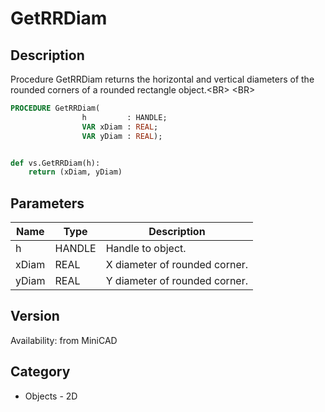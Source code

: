 # GetRRDiam

## Description
Procedure GetRRDiam returns the horizontal and vertical diameters of the rounded corners of a rounded rectangle object.&lt;BR&gt;
&lt;BR&gt;


```pascal
PROCEDURE GetRRDiam(
				h         : HANDLE;
				VAR xDiam : REAL;
				VAR yDiam : REAL);
```

```python

def vs.GetRRDiam(h):
    return (xDiam, yDiam)
```

## Parameters
|Name|Type|Description|
|---|---|---|
|h|HANDLE|Handle to object.|
|xDiam|REAL|X diameter of rounded corner.|
|yDiam|REAL|Y diameter of rounded corner.|

## Version
Availability: from MiniCAD
## Category
* Objects - 2D

